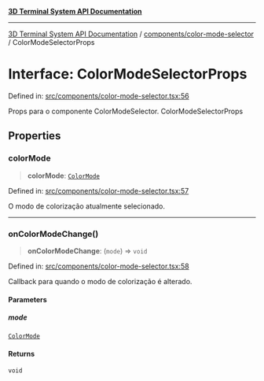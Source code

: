 [**3D Terminal System API Documentation**](../../../README.md)

***

[3D Terminal System API Documentation](../../../README.md) / [components/color-mode-selector](../README.md) / ColorModeSelectorProps

# Interface: ColorModeSelectorProps

Defined in: [src/components/color-mode-selector.tsx:56](https://github.com/Dicommunitas/ThreeJS_Terminal_3D/blob/824631c882bd29351bc730ad23d22c22cce24127/src/components/color-mode-selector.tsx#L56)

Props para o componente ColorModeSelector.
 ColorModeSelectorProps

## Properties

### colorMode

> **colorMode**: [`ColorMode`](../../../lib/types/type-aliases/ColorMode.md)

Defined in: [src/components/color-mode-selector.tsx:57](https://github.com/Dicommunitas/ThreeJS_Terminal_3D/blob/824631c882bd29351bc730ad23d22c22cce24127/src/components/color-mode-selector.tsx#L57)

O modo de colorização atualmente selecionado.

***

### onColorModeChange()

> **onColorModeChange**: (`mode`) => `void`

Defined in: [src/components/color-mode-selector.tsx:58](https://github.com/Dicommunitas/ThreeJS_Terminal_3D/blob/824631c882bd29351bc730ad23d22c22cce24127/src/components/color-mode-selector.tsx#L58)

Callback para quando o modo de colorização é alterado.

#### Parameters

##### mode

[`ColorMode`](../../../lib/types/type-aliases/ColorMode.md)

#### Returns

`void`
